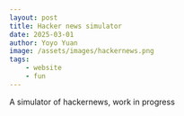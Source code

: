 ```yaml
---
layout: post
title: Hacker news simulator
date: 2025-03-01
author: Yoyo Yuan
image: /assets/images/hackernews.png
tags:
    - website
    - fun
---
```


A simulator of hackernews, work in progress